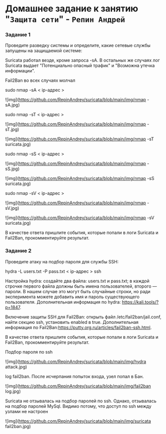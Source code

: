 # Домашнее задание к занятию "`Защита сети`" - `Репин Андрей`


### Задание 1

Проведите разведку системы и определите, какие сетевые службы запущены на защищаемой системе:

Suricata работал везде, кроме запроса -sA. В остальных же случаях лог Suricata выдает 
"Потенциально опасный трафик" и "Возможна утечка информации".

Fail2Ban во всех случаях молчал

sudo nmap -sA < ip-адрес >

![img](https://github.com/RepinAndrey/suricata/blob/main/img/nmap -sA.jpg)

sudo nmap -sT < ip-адрес >

![img](https://github.com/RepinAndrey/suricata/blob/main/img/nmap -sT.jpg)

![img](https://github.com/RepinAndrey/suricata/blob/main/img/nmap -sT suricata.jpg)

sudo nmap -sS < ip-адрес >


![img](https://github.com/RepinAndrey/suricata/blob/main/img/nmap -sS.jpg)

![img](https://github.com/RepinAndrey/suricata/blob/main/img/nmap -sS suricata.jpg)

sudo nmap -sV < ip-адрес >

![img](https://github.com/RepinAndrey/suricata/blob/main/img/nmap -sV.jpg)

![img](https://github.com/RepinAndrey/suricata/blob/main/img/nmap -sV suricata.jpg)

В качестве ответа пришлите события, которые попали в логи Suricata и Fail2Ban, прокомментируйте результат.

### Задание 2

Проведите атаку на подбор пароля для службы SSH:

hydra -L users.txt -P pass.txt < ip-адрес > ssh

Настройка hydra:
создайте два файла: users.txt и pass.txt;
в каждой строчке первого файла должны быть имена пользователей, второго — пароли. В нашем случае это могут быть случайные строки, но ради эксперимента можете добавить имя и пароль существующего пользователя.
Дополнительная информация по hydra: https://kali.tools/?p=1847.

Включение защиты SSH для Fail2Ban:
открыть файл /etc/fail2ban/jail.conf,
найти секцию ssh,
установить enabled в true.
Дополнительная информация по Fail2Ban:https://putty.org.ru/articles/fail2ban-ssh.html.

В качестве ответа пришлите события, которые попали в логи Suricata и Fail2Ban, прокомментируйте результат.

Подбор пароля по ssh

![img](https://github.com/RepinAndrey/suricata/blob/main/img/hydra attack.jpg)

log fail2ban. После исчерпания попыток входа, узел попал в Бан.

![img](https://github.com/RepinAndrey/suricata/blob/main/img/fail2ban log.jpg)

Suricata не отзывалась на подбор паролей по ssh. Однако, отзывалась на подбор паролей MySql.
Видимо потому, что доступ по ssh между узлами не настроен

![img](https://github.com/RepinAndrey/suricata/blob/main/img/suricata fail2ban.jpg)

